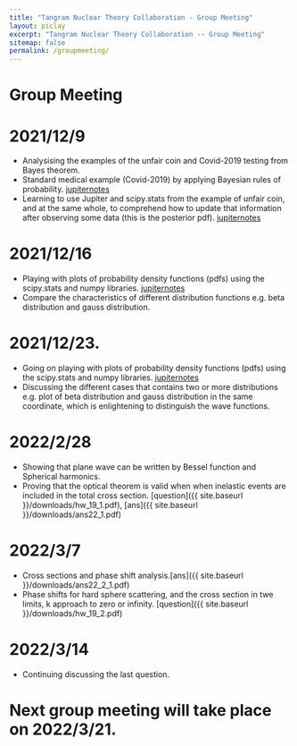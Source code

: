 ```yaml
---
title: "Tangram Nuclear Theory Collaboration - Group Meeting"
layout: piclay
excerpt: "Tangram Nuclear Theory Collaboration -- Group Meeting"
sitemap: false
permalink: /groupmeeting/
---
```


# Group Meeting

# 2021/12/9
* Analysising the examples of the unfair coin and Covid-2019 testing from Bayes theorem. 
* Standard medical example (Covid-2019) by applying Bayesian rules of probability. <a href="https://github.com/NuclearTalent/Bayes2019/blob/master/topics/basics-of-bayesian-statistics/medical_example_by_Bayes_KEY.ipynb">jupiternotes</a>
* Learning to use Jupiter and scipy.stats from the example of unfair coin, and at the same whole, to comprehend how to update that information after observing some data (this is the posterior pdf). <a href="https://github.com/NuclearTalent/Bayes2019/blob/master/topics/basics-of-bayesian-statistics/Bayesian_updating_coinflip_interactive.ipynb">jupiternotes</a>


# 2021/12/16
*  Playing with plots of probability density functions (pdfs) using the scipy.stats and numpy libraries. <a href="https://github.com/NuclearTalent/Bayes2019/blob/master/topics/basics-of-bayesian-statistics/Exploring_pdfs.ipynb">jupiternotes</a>
*  Compare the characteristics of different distribution functions e.g. beta distribution and gauss distribution.

# 2021/12/23.
*  Going on playing with plots of probability density functions (pdfs) using the scipy.stats and numpy libraries. <a href="https://github.com/NuclearTalent/Bayes2019/blob/master/topics/basics-of-bayesian-statistics/Exploring_pdfs.ipynb">jupiternotes</a>
*  Discussing the different cases that contains two or more distributions e.g. plot of beta distribution and gauss distribution in the same coordinate, which is 
enlightening to distinguish the wave functions. 

# 2022/2/28
*  Showing that plane wave can be written by Bessel function and Spherical harmonics.
*  Proving that the optical theorem is valid when when inelastic events are included in the total cross section. [question]({{ site.baseurl }}/downloads/hw_19_1.pdf), [ans]({{ site.baseurl }}/downloads/ans22_1.pdf)

# 2022/3/7
*  Cross sections and phase shift analysis.[ans]({{ site.baseurl }}/downloads/ans22_2_1.pdf)
*  Phase shifts for hard sphere scattering, and the cross section in twe limits, k approach to zero or infinity. [question]({{ site.baseurl }}/downloads/hw_19_2.pdf)

# 2022/3/14
*  Continuing discussing the last question.

# Next group meeting will take place on 2022/3/21.
